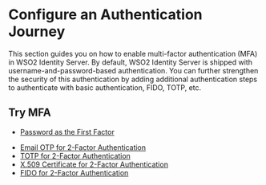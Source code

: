 # Configure an Authentication Journey

This section guides you on how to enable multi-factor authentication (MFA) in WSO2 Identity Server. By default, WSO2 
Identity Server is shipped with username-and-password-based authentication. You can further strengthen the security of 
this authentication by adding additional authentication steps to authenticate with basic authentication, FIDO, TOTP, 
etc.

## Try MFA

- [Password as the First Factor]({{base_path}}/guides/mfa/password)
<!--- [SMS OTP for 2-Factor Authentication]({{base_path}}/guides/mfa/2fa-sms-otp)-->
- [Email OTP for 2-Factor Authentication]({{base_path}}/guides/mfa/2fa-email-otp)
- [TOTP for 2-Factor Authentication]({{base_path}}/guides/mfa/2fa-totp)
- [X.509 Certificate for 2-Factor Authentication]({{base_path}}/guides/mfa/x509)
- [FIDO for 2-Factor Authentication]({{base_path}}/guides/mfa/2fa-fido)
